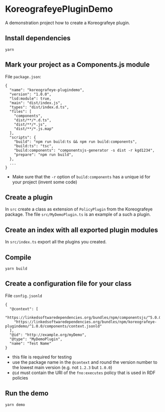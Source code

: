 # KoreografeyePluginDemo

A demonstration project how to create a Koreografeye plugin.

## Install dependencies

```
yarn
```

## Mark your project as a Components.js module

File `package.json`:

```
{
  "name": "koreografeye-plugindemo",
  "version": "1.0.0",
  "lsd:module": true,
  "main": "dist/index.js",
  "types": "dist/index.d.ts",
  "files": [
    "components",
    "dist/**/*.d.ts",
    "dist/**/*.js",
    "dist/**/*.js.map"
  ],
  "scripts": {
    "build": "npm run build:ts && npm run build:components",
    "build:ts": "tsc",
    "build:components": "componentsjs-generator -s dist -r kgd1234",
    "prepare": "npm run build",
  },
  ...
}
```

- Make sure that the `-r` option of `build:components` has a unique id for your project (invent some code)

## Create a plugin

In `src` create a class as extension of `PolicyPlugin` from 
the Koreografeye package. The file `src/MyDemoPlugin.ts` is an example of a such a plugin.

## Create an index with all exported plugin modules

In `src/index.ts` export all the plugins you created.

## Compile

```
yarn build
```

## Create a configuration file for your class

File `config.jsonld`

```
{
  "@context": [
    "https://linkedsoftwaredependencies.org/bundles/npm/componentsjs/^5.0.0/components/context.jsonld",
    "https://linkedsoftwaredependencies.org/bundles/npm/koreografeye-plugindemo/^1.0.0/components/context.jsonld"
  ],
  "@id": "http://example.org/myDemo",
  "@type": "MyDemoPlugin",
  "name": "Test Name"
}
```

- this file is required for testing
- use the package name in the `@context` and round the version number to the lowest main version (e.g. not `1.2.3` but `1.0.0`)
- `@id` must contain the URI of the `fno:executes` policy that is used in RDF policies

## Run the demo

```
yarn demo
```
